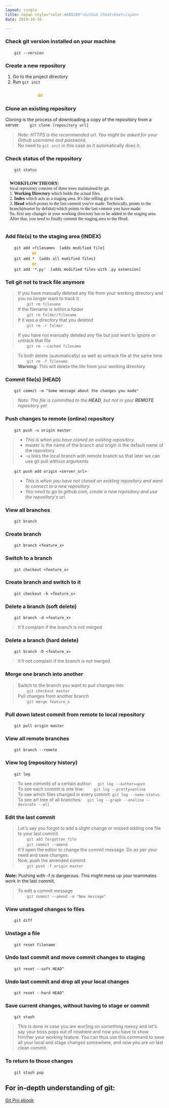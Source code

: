 ```yaml
---
layout: single
title: <span style="color:#ABB2B9">Github Cheatsheet</span>
date: 2018-10-16

---
```



### Check git version installed on your machine
&emsp;&emsp;`git --version`

### Create a new repository
1. Go to the project directory
2. Run `git init`

### &emsp;&emsp;&emsp;&emsp;&emsp;&emsp; _<span style="color:orange">or</span>_

### Clone an existing repository
Cloning is the process of downloading a copy of the repository from a server.
&emsp;&emsp;`git clone [repository url]`

> _Note: HTTPS is the recommended url. You might be asked for your Github username and password._<br/>
No need to `git init` in this case as it automatically does it.

### Check status of the repository
&emsp;&emsp;`git status`

<p style="font-family: 'Lucida Console';color:#181818; background-color:#FEFEFE; padding: 1em; border-radius: 4px;">
	<b>WORKFLOW THEORY:</b><br/>
	local repository consists of three trees maintained by git.<br/>
	1. <b>Working Directory</b> which holds the actual files.<br/>
	2. <b>Index</b> which acts as a staging area. It's like telling git to track.<br/>
	3. <b>Head</b> which points to the last commit you've made. Technically, points to the branch(master by defalut) which points to the last commit you have made.<br/>
	So, first any changes in your working directory has to be added to the staging area. After that, you need to finally commit the staging area to the Head.<br/>
</p>

### Add file(s) to the staging area (INDEX)
&emsp;&emsp;`git add <filename>`&emsp;`[adds modified file]`<br/>
&emsp;&emsp;&emsp;&emsp;&emsp;&emsp;**<span style="color:orange">or</span>**<br/>
&emsp;&emsp;`git add *`&emsp;`[adds all modified files]`<br/>
&emsp;&emsp;&emsp;&emsp;&emsp;&emsp;**<span style="color:orange">or</span>**<br/>
&emsp;&emsp;`git add '*.py'`&emsp;`[adds modified files with .py extension]`


### Tell git not to track file anymore
> If you have manually deleted any file from your working directory and you no longer want to track it<br/>
&emsp;&emsp;`git rm filename`<br/>
If the filename is within a folder<br/> 
&emsp;&emsp;`git rm folder/filename`<br/>
If it was a directory that you deleted<br/> 
&emsp;&emsp;`git rm -r folder`

> If you have not manually deleted any file but just want to ignore or untrack that file<br/>
&emsp;&emsp;`git rm --cached filename`

> To both delete (automatically) as well as untrack file at the same time<br/>
&emsp;&emsp;`git rm -f filename`<br/>
**Warning:** This will delete the file from your working directory

### Commit file(s) (HEAD)
&emsp;&emsp;`git commit -m "Some message about the changes you made"`

> _Note: The file is committed to the **HEAD**, but not in your **REMOTE** repository yet_

### Push changes to remote (online) repository
&emsp;&emsp;`git push -u origin master`
> - _This is when you have cloned an existing repository._<br/>
> - master is the name of the branch and origin is the default name of the repository<br/>
> - -u links the local branch with remote branch so that later we can use git pull without arguments

&emsp;&emsp;`git push add origin <server_url>`
> - _This is when you have not cloned an existing repository and want to connect to a new repository._<br/>
> - _You need to go to github.com, create a new repository and use the repository's url._

### View all branches
&emsp;&emsp;`git branch`

### Create branch
&emsp;&emsp;`git branch <feature_x>`

### Switch to a branch
&emsp;&emsp;`git checkout <feature_x>`

### Create branch and switch to it
&emsp;&emsp;`git checkout -b <feature_x>`

### Delete a branch (soft delete)
&emsp;&emsp;`git branch -d <feature_x>`
> It'll complain if the branch is not merged 

### Delete a branch (hard delete)
&emsp;&emsp;`git branch -D <feature_x>`
> It'll not complain if the branch is not merged 

### Merge one branch into another
> Switch to the branch you want to pull changes into<br/>
&emsp;&emsp;`git checkout master`<br/>
Pull changes from another branch<br/>
&emsp;&emsp;`git merge feature_x`

### Pull down latest commit from remote to local repository
&emsp;&emsp;`git pull origin master`

### View all remote branches
&emsp;&emsp;`git branch --remote`

### View log (repository history)
&emsp;&emsp;`git log` 

> To see commits of a certain author:&emsp;  `git log --author=upen`<br/>
To see each commit is one line:&emsp;&emsp; `git log --pretty=online`<br/>
To see which files changed in every commit: `git log --name-status`<br/>
To see art tree of all branches:&emsp; `git log --graph --oneline --decorate --all`


### Edit the last commit
> Let's say you forgot to add a slight change or missed adding one file to your last commit.<br/>
&emsp;&emsp;`git add forgotten_file`<br/> 
&emsp;&emsp;`git commit --amend`<br/> 
It'll open the editor to change the commit message. Do as per your need and save changes.<br/>
Now, push the amended commit.<br/>
&emsp;&emsp;`git push -f origin master`<br/>

***Note:*** Pushing with -f is dangerous. This might mess up your teammates work in the last commit.



> To edit a commit message <br/>
&emsp;&emsp;`git commit --amend -m "New message"` 


### View unstaged changes to files
&emsp;&emsp;`git diff` 

### Unstage a file
&emsp;&emsp;`git reset filename` 

### Undo last commit and move commit changes to staging
&emsp;&emsp;`git reset --soft HEAD^` 

### Undo last commit and drop all your local changes
&emsp;&emsp;`git reset --hard HEAD^` 

### Save current changes, without having to stage or commit 
&emsp;&emsp;`git stash` 
>This is done in case you are wor]ing on something messy and let's say your boss
pops out of nowhere and now you have to show him/her your working feature. You can thus
use this command to save all your local and stage changes somewhere, and now you are on last clean commit.

### To return to those changes
&emsp;&emsp;`git stash pop`


## For in-depth understanding of git: 
[Git Pro ebook](https://book.git-scm.com/book/en/v2])


















